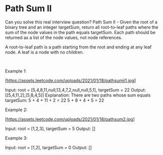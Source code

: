 # Path Sum II

Can you solve this real interview question? Path Sum II - Given the root of a binary tree and an integer targetSum, return all root-to-leaf paths where the sum of the node values in the path equals targetSum. Each path should be returned as a list of the node values, not node references.

A root-to-leaf path is a path starting from the root and ending at any leaf node. A leaf is a node with no children.

 

Example 1:

[https://assets.leetcode.com/uploads/2021/01/18/pathsumii1.jpg]


Input: root = [5,4,8,11,null,13,4,7,2,null,null,5,1], targetSum = 22
Output: [[5,4,11,2],[5,8,4,5]]
Explanation: There are two paths whose sum equals targetSum:
5 + 4 + 11 + 2 = 22
5 + 8 + 4 + 5 = 22


Example 2:

[https://assets.leetcode.com/uploads/2021/01/18/pathsum2.jpg]


Input: root = [1,2,3], targetSum = 5
Output: []


Example 3:


Input: root = [1,2], targetSum = 0
Output: []